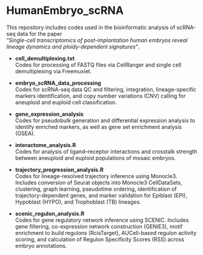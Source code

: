 # HumanEmbryo_scRNA

This repository includes codes used in the bioinformatic analysis of scRNA-seq data for the paper  
*"Single-cell transcriptomics of post-implantation human embryos reveal lineage dynamics and ploidy-dependent signatures"*.

- **cell_demultiplexing.txt**  
  Codes for processing of FASTQ files via CellRanger and single cell demultiplexing via Freemuxlet.

- **embryo_scRNA_data_processing**  
  Codes for scRNA-seq data QC and filtering, integration, lineage-specific markers identification, and copy number variations (CNV) calling for aneuploid and euploid cell classification.

- **gene_expression_analysis**  
  Codes for pseudobulk generation and differential expression analysis to identify enriched markers, as well as gene set enrichment analysis (GSEA).

- **interactome_analysis.R**  
  Codes for analysis of ligand–receptor interactions and crosstalk strength between aneuploid and euploid populations of mosaic embryos.

- **trajectory_progression_analysis.R**  
  Codes for lineage-resolved trajectory inference using Monocle3. Includes conversion of Seurat objects into Monocle3 CellDataSets, clustering, graph learning, pseudotime ordering, identification of trajectory-dependent genes, and marker validation for Epiblast (EPI), Hypoblast (HYPO), and Trophoblast (TB) lineages.

- **scenic_regulon_analysis.R**  
  Codes for gene regulatory network inference using SCENIC. Includes gene filtering, co-expression network construction (GENIE3), motif enrichment to build regulons (RcisTarget), AUCell-based regulon activity scoring, and calculation of Regulon Specificity Scores (RSS) across embryo annotations.

